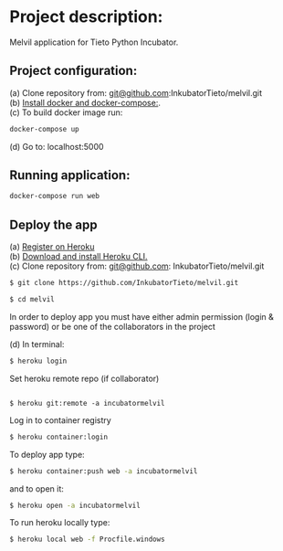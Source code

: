 # Project description:  

Melvil application for Tieto Python Incubator.  

## Project configuration:  

(a) Clone repository from: git@github.com:InkubatorTieto/melvil.git  
(b) [Install docker and docker-compose:](https://docs.docker.com/install/).  
(c) To build docker image run:  

```bash
docker-compose up
```

(d) Go to: localhost:5000  

## Running application:  

```bash
docker-compose run web
```

## Deploy the app

(a) [Register on Heroku](https://devcenter.heroku.com/)  <br/>
(b) [Download and install Heroku CLI.](https://devcenter.heroku.com/articles/heroku-cli)  <br/>
(c) Clone repository from: git@github.com: InkubatorTieto/melvil.git  <br/>

```bash
$ git clone https://github.com/InkubatorTieto/melvil.git
```

```bash
$ cd melvil
```

In order to deploy app you must have either admin permission (login & password) or be one of the collaborators in the project

(d) In terminal: <br/>

```bash
$ heroku login
```

Set heroku remote repo (if collaborator)
```

$ heroku git:remote -a incubatormelvil
```
Log in to container registry

```bash
$ heroku container:login
```

To deploy app type:

```bash
$ heroku container:push web -a incubatormelvil
```

and to open it:

```bash
$ heroku open -a incubatormelvil
```

To run heroku locally type:

```bash
$ heroku local web -f Procfile.windows
```

